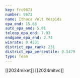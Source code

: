 ```yaml
---
key: frc9673
number: 9673
name: Ithaca Volt Vespids
epa_end: 15.68
auto_epa_end: 5.01
teleop_epa_end: 7.93
endgame_epa_end: 2.74
winrate: 0.4231
district_epa_rank: 231
district_epa_percentile: 0.5479
type: Team
---
```

[[2024miket]]
[[2024mitvc]]

